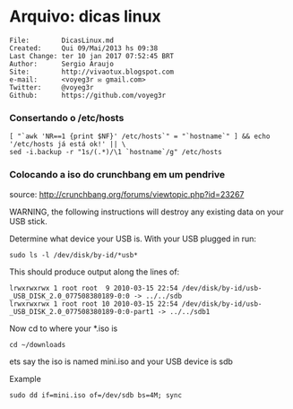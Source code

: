 # Arquivo: dicas linux

```
File:		 DicasLinux.md
Created:	 Qui 09/Mai/2013 hs 09:38
Last Change: ter 10 jan 2017 07:52:45 BRT
Author:		 Sergio Araujo
Site:		 http://vivaotux.blogspot.com
e-mail:      <voyeg3r ✉ gmail.com>
Twitter:	 @voyeg3r
Github:      https://github.com/voyeg3r
```
### Consertando o /etc/hosts

    [ "`awk 'NR==1 {print $NF}' /etc/hosts`" = "`hostname`" ] && echo '/etc/hosts já está ok!' || \
    sed -i.backup -r "1s/(.*)/\1 `hostname`/g" /etc/hosts

### Colocando a iso do crunchbang em um pendrive

source: http://crunchbang.org/forums/viewtopic.php?id=23267

WARNING, the following instructions will destroy any existing data on your USB stick.

Determine what device your USB is.  With your USB plugged in run:

	sudo ls -l /dev/disk/by-id/*usb*

This should produce output along the lines of:

    lrwxrwxrwx 1 root root  9 2010-03-15 22:54 /dev/disk/by-id/usb-_USB_DISK_2.0_077508380189-0:0 -> ../../sdb
    lrwxrwxrwx 1 root root 10 2010-03-15 22:54 /dev/disk/by-id/usb-_USB_DISK_2.0_077508380189-0:0-part1 -> ../../sdb1

Now cd to where your *.iso is

	cd ~/downloads

ets say the iso is named mini.iso and your USB device is sdb

Example

	sudo dd if=mini.iso of=/dev/sdb bs=4M; sync


